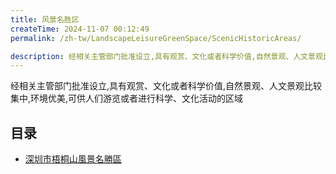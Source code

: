 ```yaml
---
title: 风景名胜区
createTime: 2024-11-07 00:12:49
permalink: /zh-tw/LandscapeLeisureGreenSpace/ScenicHistoricAreas/

description: 经相关主管部门批准设立,具有观赏、文化或者科学价值,自然景观、人文景观比较集中,环境优美,可供人们游览或者进行科学、文化活动的区域
---
```


经相关主管部门批准设立,具有观赏、文化或者科学价值,自然景观、人文景观比较集中,环境优美,可供人们游览或者进行科学、文化活动的区域

## 目录
- [深圳市梧桐山風景名勝區](./1.深圳市梧桐山风景名胜区.md)
